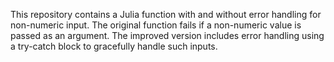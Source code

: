 This repository contains a Julia function with and without error handling for non-numeric input. The original function fails if a non-numeric value is passed as an argument. The improved version includes error handling using a try-catch block to gracefully handle such inputs.